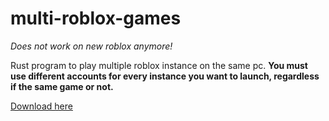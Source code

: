 # multi-roblox-games

*Does not work on new roblox anymore!*

Rust program to play multiple roblox instance on the same pc. **You must use different accounts for every instance you want to launch, regardless if the same game or not.**

[Download here](https://github.com/39p/multi-roblox-games/releases/download/1.0.0/multi-roblox-games.exe/)
